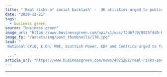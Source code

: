 ```yaml
---
title: "'Real risks of social backlash' -  UK utilities urged to publish dedicated 'just transition' plans"
date: "2020-12-21"
tags: 
  - business green
source: "business green"
image_url: "https://www.businessgreen.com/api/v1/wps/f2d67c9/0925f4d0-b43b-4f9b-8b73-1becc1d0e272/9/windpadwrkr-350x250-185x114.jpg"
image_fp: "/assets/img/post_thumbnails/170.jpg"
lead: "
 National Grid, E.On, RWE, Scottish Power, EDF and Centrica urged to follow SSE’s lead and publish dedicated strategies setting out how workers and consumers will be protected from any shocks of net zero transition
 
 ..."
article_url: "https://www.businessgreen.com/news/4025201/real-risks-social-backlash-uk-utilities-urged-publish-dedicated-transition-plans"
---
```


---
